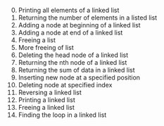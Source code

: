 0. Printing all elements of a linked list
1. Returning the number of elements in a listed list
2. Adding a node at beginning of a linked list
3. Adding a node at end of a linked list
4. Freeing a list
5. More freeing of list
6. Deleting the head node of a linked list
7. Returning the nth node of a linked list
8. Returning the sum of data in a linked list
9. Inserting new node at a specified position
10. Deleting node at specified index
11. Reversing a linked list
12. Printing a linked list
13. Freeing a linked list
14. Finding the loop in a linked list
